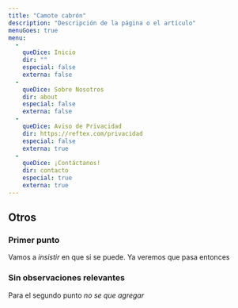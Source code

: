 ```yaml
---
title: "Camote cabrón"
description: "Descripción de la página o el artículo"
menuGoes: true
menu:
  -
    queDice: Inicio
    dir: ""
    especial: false
    externa: false
  -
    queDice: Sobre Nosotros
    dir: about
    especial: false
    externa: false
  -
    queDice: Aviso de Privacidad
    dir: https://reftex.com/privacidad
    especial: false
    externa: true
  -
    queDice: ¡Contáctanos!
    dir: contacto
    especial: true
    externa: true
---
```


## Otros

### Primer punto

Vamos a *insistir* en que si se puede.
Ya veremos que pasa entonces

### Sin observaciones relevantes
Para el segundo punto _no se que agregar_


